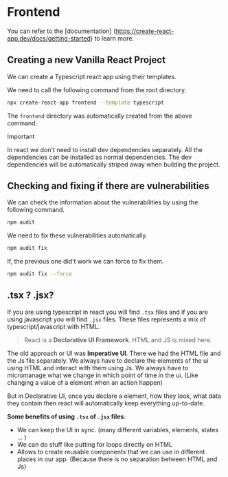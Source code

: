 # Frontend

You can refer to the [documentation] (https://create-react-app.dev/docs/getting-started) to learn more.

## Creating a new Vanilla React Project

We can create a Typescript react app using their templates.

We need to call the following command from the root directory.

```sh
npx create-react-app frontend --template typescript
```

The `frontend` directory was automatically created from the above command.

> [!IMPORTANT]
> In react we don't need to install dev dependencies separately. All the dependencies can be installed as normal dependencies. The dev dependencies will be automatically striped away when building the project.

## Checking and fixing if there are vulnerabilities

We can check the information about the vulnerabilities by using the following command.

```sh
npm audit
```

We need to fix these vulnerabilities automatically.

```sh
npm audit fix
```

If, the previous one did't work we can force to fix them.

```sh
npm audit fix --force
```

## .tsx ? .jsx?

If you are using typescript in react you will find `.tsx` files and if you are using javascript you will find `.jsx` files. These files represents a mix of typescript/javascript with HTML.

> React is a **Declarative UI Framework**. HTML and JS is mixed here.

The old approach or UI was **Imperative UI**. There we had the HTML file and the Js file separately. We always have to declare the elements of the ui using HTML and interact with them using Js. We always have to micromanage what we change in which point of time in the ui. (Like changing a value of a element when an action happen)

But in Declarative UI, once you declare a element, how they look, what data they contain then react will automatically keep everything up-to-date.

**Some benefits of using `.tsx` of `.jsx` files**:

- We can keep the UI in sync. (many different variables, elements, states ... )
- We can do stuff like putting for loops directly on HTML
- Allows to create reusable components that we can use in different places in our app. (Because there is no separation between HTML and Js)
